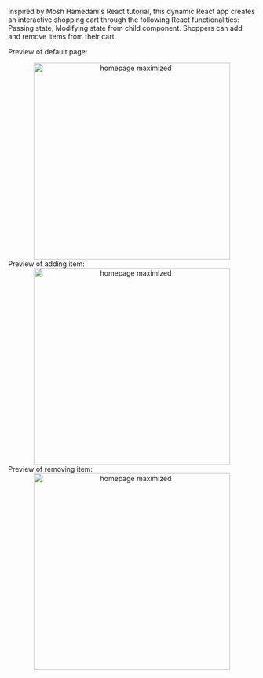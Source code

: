 Inspired by Mosh Hamedani's React tutorial, this dynamic React app creates an interactive shopping cart through the following React functionalities: Passing state, Modifying state from child component. Shoppers can add and remove items from their cart. 

Preview of default page:
<div style="text-align:center">
  <img width="400" alt="homepage maximized" src="https://github.com/codecaviette/react-shopping-cart/blob/master/public/images/homepage.png">
</div>
Preview of adding item:
<div style="text-align:center">
  <img width="400" alt="homepage maximized" src="https://github.com/codecaviette/react-shopping-cart/blob/master/public/images/add_item.png">
</div>
Preview of removing item:
<div style="text-align:center">
  <img width="400" alt="homepage maximized" src="https://github.com/codecaviette/react-shopping-cart/blob/master/public/images/remove_item.png">
</div>